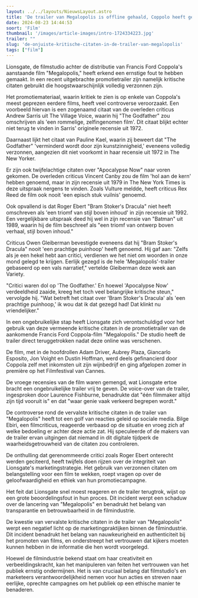 ```yaml
---
layout: ../../layouts/NieuwsLayout.astro
title: 'De trailer van Megalopolis is offline gehaald, Coppolo heeft gelogen!'
date: 2024-08-23 14:44:53
soort: 'Film'
thumbnail: '/images/article-images/intro-1724334223.jpg'
trailer: ""
slug: 'de-onjuiste-kritische-citaten-in-de-trailer-van-megalopolis'
tags: ["film"]
---
```


Lionsgate, de filmstudio achter de distributie van Francis Ford Coppola's aanstaande film "Megalopolis," heeft erkend een ernstige fout te hebben gemaakt. In een recent uitgebrachte promotietrailer zijn namelijk kritische citaten gebruikt die hoogstwaarschijnlijk volledig verzonnen zijn.

Het promotiemateriaal, waarin kritiek te zien is op enkele van Coppola's meest geprezen eerdere films, heeft veel controverse veroorzaakt. Een voorbeeld hiervan is een zogenaamd citaat van de overleden criticus Andrew Sarris uit The Village Voice, waarin hij "The Godfather" zou omschrijven als 'een rommelige, zelfingenomen film'. Dit citaat blijkt echter niet terug te vinden in Sarris' originele recensie uit 1972.

Daarnaast lijkt het citaat van Pauline Kael, waarin zij beweert dat "The Godfather" 'verminderd wordt door zijn kunstzinnigheid,' eveneens volledig verzonnen, aangezien dit niet voorkomt in haar recensie uit 1972 in The New Yorker.

Er zijn ook twijfelachtige citaten over "Apocalypse Now" naar voren gekomen. De overleden criticus Vincent Canby zou de film 'hol aan de kern' hebben genoemd, maar in zijn recensie uit 1979 in The New York Times is deze uitspraak nergens te vinden. Zoals Vulture meldde, heeft criticus Rex Reed de film ook nooit 'een episch stuk vuilnis' genoemd.

Ook opvallend is dat Roger Ebert "Bram Stoker's Dracula" niet heeft omschreven als 'een triomf van stijl boven inhoud' in zijn recensie uit 1992. Een vergelijkbare uitspraak deed hij wel in zijn recensie van "Batman" uit 1989, waarin hij de film beschreef als "een triomf van ontwerp boven verhaal, stijl boven inhoud."

Criticus Owen Gleiberman bevestigde eveneens dat hij "Bram Stoker's Dracula" nooit 'een prachtige puinhoop' heeft genoemd. Hij gaf aan: "Zelfs als je een hekel hebt aan critici, verdienen we het niet om woorden in onze mond gelegd te krijgen. Eerlijk gezegd is de hele 'Megalopolis'-trailer gebaseerd op een vals narratief," vertelde Gleiberman deze week aan Variety.

"Critici waren dol op 'The Godfather.' En hoewel 'Apocalypse Now' verdeeldheid zaaide, kreeg het toch veel belangrijke kritische steun," vervolgde hij. "Wat betreft het citaat over 'Bram Stoker's Dracula' als 'een prachtige puinhoop,' ik wou dat ik dat gezegd had! Dat klinkt nu vriendelijker."

In een ongebruikelijke stap heeft Lionsgate zich verontschuldigd voor het gebruik van deze vermeende kritische citaten in de promotietrailer van de aankomende Francis Ford Coppola-film "Megalopolis." De studio heeft de trailer direct teruggetrokken nadat deze online was verschenen.

De film, met in de hoofdrollen Adam Driver, Aubrey Plaza, Giancarlo Esposito, Jon Voight en Dustin Hoffman, werd deels gefinancierd door Coppola zelf met inkomsten uit zijn wijnbedrijf en ging afgelopen zomer in première op het Filmfestival van Cannes.

De vroege recensies van de film waren gemengd, wat Lionsgate ertoe bracht een ongebruikelijke trailer vrij te geven. De voice-over van de trailer, ingesproken door Laurence Fishburne, benadrukte dat "één filmmaker altijd zijn tijd vooruit is" en dat "waar genie vaak verkeerd begrepen wordt."

De controverse rond de vervalste kritische citaten in de trailer van "Megalopolis" heeft tot een golf van reacties geleid op sociale media. Bilge Ebiri, een filmcriticus, reageerde verbaasd op de situatie en vroeg zich af welke bedoeling er achter deze actie zat. Hij speculeerde of de makers van de trailer ervan uitgingen dat niemand in dit digitale tijdperk de waarheidsgetrouwheid van de citaten zou controleren.

De onthulling dat gerenommeerde critici zoals Roger Ebert onterecht werden geciteerd, heeft twijfels doen rijzen over de integriteit van Lionsgate's marketingstrategie. Het gebruik van verzonnen citaten om belangstelling voor een film te wekken, roept vragen op over de geloofwaardigheid en ethiek van hun promotiecampagne.

Het feit dat Lionsgate snel moest reageren en de trailer terugtrok, wijst op een grote beoordelingsfout in hun proces. Dit incident werpt een schaduw over de lancering van "Megalopolis" en benadrukt het belang van transparantie en betrouwbaarheid in de filmindustrie.

De kwestie van vervalste kritische citaten in de trailer van "Megalopolis" werpt een negatief licht op de marketingpraktijken binnen de filmindustrie. Dit incident benadrukt het belang van nauwkeurigheid en authenticiteit bij het promoten van films, en onderstreept het vertrouwen dat kijkers moeten kunnen hebben in de informatie die hen wordt voorgelegd.

Hoewel de filmindustrie bekend staat om haar creativiteit en verbeeldingskracht, kan het manipuleren van feiten het vertrouwen van het publiek ernstig ondermijnen. Het is van cruciaal belang dat filmstudio's en marketeers verantwoordelijkheid nemen voor hun acties en streven naar eerlijke, oprechte campagnes om het publiek op een ethische manier te benaderen.